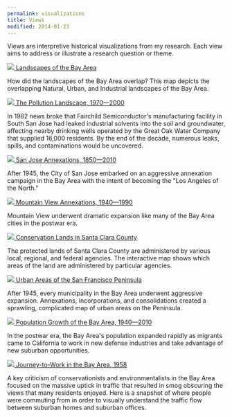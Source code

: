 ```yaml
---
permalink: visualizations
title: Views
modified: 2014-01-23
---
```


Views are interpretive historical visualizations from my research.
Each view aims to address or illustrate a research question or theme.

<div class="row">
  <div class="col-xs-12 col-md-8">
    <p><a href="{{ site.url }}/visualizations/rivers/"><img class="img-responsive img-rounded" src="/img/rivers_preview.png"/>
    Landscapes of the Bay Area</a></p>
    <p>How did the landscapes of the Bay Area overlap? This map depicts
    the overlapping Natural, Urban, and Industrial landscapes of the Bay
    Area.</p>
  </div>
</div>

<div class="row">
  <div class="col-xs-12 col-md-8">
    <p><a href="{{ sitel.url }}/visualizations/companies/"><img class="img-responsive img-rounded" src="/img/superfund_preview.png"/>
    The Pollution Landscape, 1970&#8212;2000</a><p/>
    <p>In 1982 news broke that Fairchild Semiconductor's manufacturing facility in South San Jose had leaked industrial solvents into the soil and groundwater, affecting nearby drinking wells operated by the Great Oak Water Company that supplied 16,000 residents. By the end of the decade, numerous leaks, spills, and contaminations would be uncovered.</p>
    </div>
</div>

<div class="row">
  <div class="col-xs-12 col-md-8">
    <p><a href="{{ site.url }}/visualizations/sanjose/"><img class="img-responsive img-rounded" src="/img/annexation_preview.png"/>
    San Jose Annexations, 1850&#8212;2010</a></p>
    <p>After 1945, the City of San Jose embarked on an aggressive
    annexation campaign in the Bay Area with the intent of becoming the
    "Los Angeles of the North."</p>
    </div>
</div>

<div class="row">
  <div class="col-xs-12 col-md-8">
    <p><a href="{{ site.url }}/visualizations/mountainview/"><img class="img-responsive img-rounded" src="/img/mv_annexation_preview.png"/>
    Mountain View Annexations, 1940&#8212;1990</a></p>
    <p>Mountain View underwent dramatic expansion like many of the Bay Area cities in the postwar era.</p>
    </div>
</div>

<div class="row">
  <div class="col-xs-12 col-md-8">
    <p><a href="{{ site.url }}/visualizations/openspace/"><img class="img-responsive img-rounded" src="/img/openspace_preview.png"/>
    Conservation Lands in Santa Clara County</a></p>
    <p>The protected lands of Santa Clara County are administered by various local, regional, and federal agencies. The interactive map shows which areas of the land are administered by particular agencies.</p>
    </div>
</div>

<div class="row">
  <div class="col-xs-12 col-md-8">
    <p><a href="{{ sitel.url }}/visualizations/urban_areas/"><img class="img-rounded img-responsive img-rounded" src="/img/urban_areas_preview.png"/>
    Urban Areas of the San Francisco Peninsula</a></p>
    <p>After 1945, every municipality in the Bay Area underwent
    aggressive expansion. Annexations, incorporations, and
    consolidations created a sprawling, complicated map of urban areas
    on the Peninsula.</p>
    </div>
</div>

<div class="row">
  <div class="col-xs-12 col-md-8">
    <p><a href="{{ sitel.url }}/visualizations/population/"><img class="img-rounded img-responsive img-rounded" src="/img/population_preview.png"/>
    Population Growth of the Bay Area, 1940&#8212;2010</a></p>
    <p>In the postwar era, the Bay Area's population expanded rapidly as migrants came to California to work in new defense industries and take advantage of new suburban opportunities.</p>
    </div>
</div>

<div class="row">
  <div class="col-xs-12 col-md-8">
    <p><a href="{{ site.url }}/visualizations/traffic/"><img class="img-responsive img-rounded" src="/img/traffic_journey_preview.png"/>
    Journey-to-Work in the Bay Area, 1958</a></p>
    <p>A key criticism of conservationists and environmentalists in the Bay Area focused on the massive uptick in traffic that resulted in smog obscuring the views that many residents enjoyed. Here is a snapshot of where people were commuting from in order to visually understand the traffic flow between suburban homes and suburban
    offices.</p>
    </div>
</div>